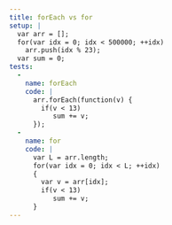 ```yaml
---
title: forEach vs for
setup: |
  var arr = [];
  for(var idx = 0; idx < 500000; ++idx)
    arr.push(idx % 23);
  var sum = 0;
tests:
  -
    name: forEach
    code: |
      arr.forEach(function(v) {
        if(v < 13)
           sum += v;
      });
  -
    name: for
    code: |
      var L = arr.length;
      for(var idx = 0; idx < L; ++idx)
      {
        var v = arr[idx];
        if(v < 13)
           sum += v;
      }
---
```


